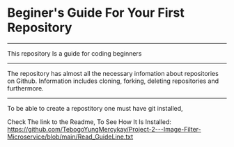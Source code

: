 # Beginer's Guide For Your First Repository
____________________________________________________________

This repository Is a guide for coding beginners

____________________________________________________________

The repository has almost all the necessary infomation about repositories on Github. Information includes cloning, forking, deleting repositories and furthermore.

____________________________________________________________

To be able to create a repostitory one must have git installed,

Check The link to the Readme, To See How It Is Installed: https://github.com/TebogoYungMercykay/Project-2---Image-Filter-Microservice/blob/main/Read_GuideLine.txt

